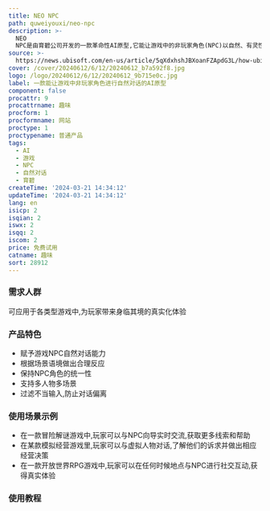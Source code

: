 ```yaml
---
title: NEO NPC
path: quweiyouxi/neo-npc
description: >-
  NEO
  NPC是由育碧公司开发的一款革命性AI原型,它能让游戏中的非玩家角色(NPC)以自然、有灵性的方式与玩家进行真实对话互动。这个原型将游戏写作者塑造的角色个性、背景故事等元素输入到大型语言模型中,再通过Nvidia的Audio2Face应用程序和Inworld的大型语言模型(LLM)进行训练,使得NPC能基于场景上下文、玩家输入等因素作出恰当的语言反应。该系统在保持NPC身份统一性的同时,赋予了它们自主对话的能力,为玩家带来前所未有的身临其境体验。育碧强调,这只是一个原型,未来还需继续迭代优化,最终目标是让它能够广泛应用于不同类型的游戏项目中。
source: >-
  https://news.ubisoft.com/en-us/article/5qXdxhshJBXoanFZApdG3L/how-ubisofts-new-generative-ai-prototype-changes-the-narrative-for-npcs
cover: /cover/20240612/6/12/20240612_b7a592f8.jpg
logo: /logo/20240612/6/12/20240612_9b715e0c.jpg
label: 一款能让游戏中非玩家角色进行自然对话的AI原型
component: false
procattr: 9
procattrname: 趣味
procform: 1
procformname: 网站
proctype: 1
proctypename: 普通产品
tags:
  - AI
  - 游戏
  - NPC
  - 自然对话
  - 育碧
createTime: '2024-03-21 14:34:12'
updateTime: '2024-03-21 14:34:12'
lang: en
isicp: 2
isqian: 2
iswx: 2
isqq: 2
iscom: 2
price: 免费试用
catname: 趣味
sort: 28912
---
```




### 需求人群
可应用于各类型游戏中,为玩家带来身临其境的真实化体验

### 产品特色
- 赋予游戏NPC自然对话能力
- 根据场景语境做出合理反应
- 保持NPC角色的统一性
- 支持多人物多场景
- 过滤不当输入,防止对话偏离

### 使用场景示例
- 在一款冒险解谜游戏中,玩家可以与NPC向导实时交流,获取更多线索和帮助
- 在某款模拟经营游戏里,玩家可以与虚拟人物对话,了解他们的诉求并做出相应经营决策
- 在一款开放世界RPG游戏中,玩家可以在任何时候地点与NPC进行社交互动,获得真实体验

### 使用教程


  
